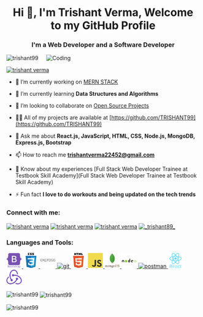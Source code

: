 
<h1 align="center">Hi 👋, I'm Trishant Verma, Welcome to my GitHub Profile</h1>
<h3 align="center">I'm a Web Developer and a Software Developer</h3>
<img align="right" alt="Coding" width="400" src="https://cdn.dribbble.com/users/926537/screenshots/4502924/python-2.gif">

<p align="left"> <img src="https://komarev.com/ghpvc/?username=trishant99&label=Profile%20views&color=0e75b6&style=flat" alt="trishant99" /> </p>

<p align="left"> <a href="https://twitter.com/trishant verma" target="blank"><img src="https://img.shields.io/twitter/follow/trishant verma?logo=twitter&style=for-the-badge" alt="trishant verma" /></a> </p>

- 🔭 I’m currently working on [MERN STACK](https://github.com/TRISHANT99)

- 🌱 I’m currently learning **Data Structures and Algorithms**

- 👯 I’m looking to collaborate on [Open Source Projects](https://github.com/TRISHANT99)

- 👨‍💻 All of my projects are available at [https://github.com/TRISHANT99](https://github.com/TRISHANT99)

- 💬 Ask me about **React.js, JavaScript, HTML, CSS, Node.js, MongoDB, Express.js, Bootstrap**

- 📫 How to reach me **trishantverma22452@gmail.com**

- 📄 Know about my experiences [Full Stack Web Developer Trainee at Testbook Skill Academy](Full Stack Web Developer Trainee at Testbook Skill Academy)

- ⚡ Fun fact **I love to do workouts and being updated on the tech trends**

<h3 align="left">Connect with me:</h3>
<p align="left">
<a href="https://twitter.com/trishant verma" target="blank"><img align="center" src="https://raw.githubusercontent.com/rahuldkjain/github-profile-readme-generator/master/src/images/icons/Social/twitter.svg" alt="trishant verma" height="30" width="40" /></a>
<a href="https://linkedin.com/in/trishant verma" target="blank"><img align="center" src="https://raw.githubusercontent.com/rahuldkjain/github-profile-readme-generator/master/src/images/icons/Social/linked-in-alt.svg" alt="trishant verma" height="30" width="40" /></a>
<a href="https://fb.com/trishant verma" target="blank"><img align="center" src="https://raw.githubusercontent.com/rahuldkjain/github-profile-readme-generator/master/src/images/icons/Social/facebook.svg" alt="trishant verma" height="30" width="40" /></a>
<a href="https://instagram.com/_trishant89_" target="blank"><img align="center" src="https://raw.githubusercontent.com/rahuldkjain/github-profile-readme-generator/master/src/images/icons/Social/instagram.svg" alt="_trishant89_" height="30" width="40" /></a>
</p>

<h3 align="left">Languages and Tools:</h3>
<p align="left"> <a href="https://getbootstrap.com" target="_blank" rel="noreferrer"> <img src="https://raw.githubusercontent.com/devicons/devicon/master/icons/bootstrap/bootstrap-plain-wordmark.svg" alt="bootstrap" width="40" height="40"/> </a> <a href="https://www.w3schools.com/css/" target="_blank" rel="noreferrer"> <img src="https://raw.githubusercontent.com/devicons/devicon/master/icons/css3/css3-original-wordmark.svg" alt="css3" width="40" height="40"/> </a> <a href="https://expressjs.com" target="_blank" rel="noreferrer"> <img src="https://raw.githubusercontent.com/devicons/devicon/master/icons/express/express-original-wordmark.svg" alt="express" width="40" height="40"/> </a> <a href="https://git-scm.com/" target="_blank" rel="noreferrer"> <img src="https://www.vectorlogo.zone/logos/git-scm/git-scm-icon.svg" alt="git" width="40" height="40"/> </a> <a href="https://www.w3.org/html/" target="_blank" rel="noreferrer"> <img src="https://raw.githubusercontent.com/devicons/devicon/master/icons/html5/html5-original-wordmark.svg" alt="html5" width="40" height="40"/> </a> <a href="https://developer.mozilla.org/en-US/docs/Web/JavaScript" target="_blank" rel="noreferrer"> <img src="https://raw.githubusercontent.com/devicons/devicon/master/icons/javascript/javascript-original.svg" alt="javascript" width="40" height="40"/> </a> <a href="https://www.mongodb.com/" target="_blank" rel="noreferrer"> <img src="https://raw.githubusercontent.com/devicons/devicon/master/icons/mongodb/mongodb-original-wordmark.svg" alt="mongodb" width="40" height="40"/> </a> <a href="https://nodejs.org" target="_blank" rel="noreferrer"> <img src="https://raw.githubusercontent.com/devicons/devicon/master/icons/nodejs/nodejs-original-wordmark.svg" alt="nodejs" width="40" height="40"/> </a> <a href="https://postman.com" target="_blank" rel="noreferrer"> <img src="https://www.vectorlogo.zone/logos/getpostman/getpostman-icon.svg" alt="postman" width="40" height="40"/> </a> <a href="https://reactjs.org/" target="_blank" rel="noreferrer"> <img src="https://raw.githubusercontent.com/devicons/devicon/master/icons/react/react-original-wordmark.svg" alt="react" width="40" height="40"/> </a> <a href="https://redux.js.org" target="_blank" rel="noreferrer"> <img src="https://raw.githubusercontent.com/devicons/devicon/master/icons/redux/redux-original.svg" alt="redux" width="40" height="40"/> </a> </p>

<p><img align="left" src="https://github-readme-stats.vercel.app/api/top-langs?username=trishant99&show_icons=true&locale=en&layout=compact" alt="trishant99" /></p>

<p>&nbsp;<img align="center" src="https://github-readme-stats.vercel.app/api?username=trishant99&show_icons=true&locale=en" alt="trishant99" /></p>

<p><img align="center" src="https://github-readme-streak-stats.herokuapp.com/?user=trishant99&" alt="trishant99" /></p>


<!---
TRISHANT99/TRISHANT99 is a ✨ special ✨ repository because its `README.md` (this file) appears on your GitHub profile.
You can click the Preview link to take a look at your changes.
--->
